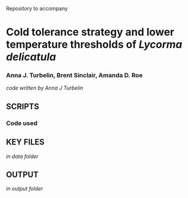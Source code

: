 Repository to accompany

# Cold tolerance strategy and lower temperature thresholds of *Lycorma delicatula*

### Anna J. Turbelin, Brent Sinclair, Amanda D. Roe


*code written by Anna J Turbelin*

## SCRIPTS

### Code used 


## KEY FILES
*in data folder*


## OUTPUT
*in output folder*
